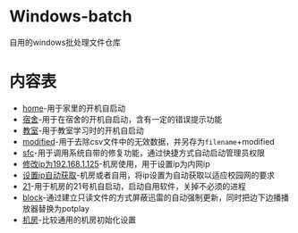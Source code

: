 # Windows-batch
自用的windows批处理文件仓库

内容表
========
- [home](home.bat)-用于家里的开机自启动
- [宿舍](宿舍.bat)-用于在宿舍的开机自启动，含有一定的错误提示功能
- [教室](教室.bat)-用于教室学习时的开机自启动
- [modified](modified.bat)-用于去除csv文件中的无效数据，并另存为`filename`+modified
- [sfc](sfc.bat)-用于调用系统自带的修复功能，通过快捷方式自动启动管理员权限
- [修改ip为192.168.1.125](修改ip为192.168.1.125.bat)-机房使用，用于设置ip为内网ip
- [设置ip自动获取](设置ip自动获取.bat)-机房或者自用，将ip设置为自动获取以适应校园网的要求
- [21](21.bat)-用于机房的21号机自启动，启动自用软件，关掉不必须的进程
- [block](block.bat)-通过建立只读文件的方式屏蔽迅雷的自动强制更新，同时把边下边播播放器替换为potplay
- [机房](机房.bat)-比较通用的机房初始化设置
